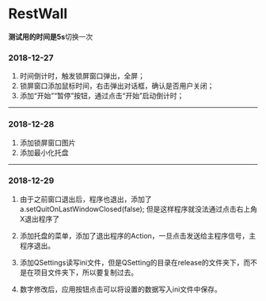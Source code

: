 # RestWall

**测试用的时间是5s**切换一次

### 2018-12-27

1. 时间倒计时，触发锁屏窗口弹出，全屏；
2. 锁屏窗口添加鼠标时间，右击弹出对话框，确认是否用户关闭；
3. 添加“开始”“暂停”按钮，通过点击“开始”启动倒计时；

---

### 2018-12-28

1. 添加锁屏窗口图片
2. 添加最小化托盘

---

### 2018-12-29

1. 由于之前窗口退出后，程序也退出，添加了 a.setQuitOnLastWindowClosed(false); 但是这样程序就没法通过点击右上角X退出程序了

2. 添加托盘的菜单，添加了退出程序的Action，一旦点击发送给主程序信号，主程序退出。
3. 添加QSettings读写ini文件，但是QSetting的目录在release的文件夹下，而不是在项目文件夹下，所以要复制过去。
4. 数字修改后，应用按钮点击可以将设置的数据写入ini文件中保存。